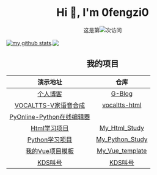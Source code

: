 <h1 align="center">Hi 👋, I'm 0fengzi0</h1>

<p align="center">这是第<img src="https://profile-counter.glitch.me/0fengzi0/count.svg" />次访问</p>

<a href="https://github.com/0fengzi0">
  <img align="center" src="https://github-readme-stats-teal.vercel.app/api?username=0fengzi0&show_icons=truet&include_all_commits=True&hide=contribs" alt="my github stats" />
</a>

<a href="https://github.com/0fengzi0">
  <!-- Change the `github-readme-stats.anuraghazra1.vercel.app` to `github-readme-stats.vercel.app`  -->
  <img align="center" src="https://github-readme-stats-teal.vercel.app/api/top-langs/?username=0fengzi0&layout=compact" />
</a>

<h2 align="center">我的项目</h2>

| 演示地址 | 仓库 |
| :-: | :-: |
| [个人博客](http://5ixf.vip) | [G-Blog](https://github.com/0fengzi0/G-Blog) |
| [VOCALTTS-V家语音合成](http://tts.5ixf.vip) | [vocaltts-html](https://github.com/0fengzi0/vocaltts-html) |
| [PyOnline-Python在线编辑器](http://py.5ixf.vip) |  |
| [Html学习项目]() | [My_Html_Study](https://github.com/0fengzi0/My_Html_Study) |
| [Python学习项目]() | [My_Python_Study](https://github.com/0fengzi0/My_Python_Study) |
| [我的Vue项目模板]() | [My_Vue_template](https://github.com/0fengzi0/My_Vue_template) |
| [KDS叫号]() | [KDS叫号](https://github.com/0fengzi0/KDS) |
